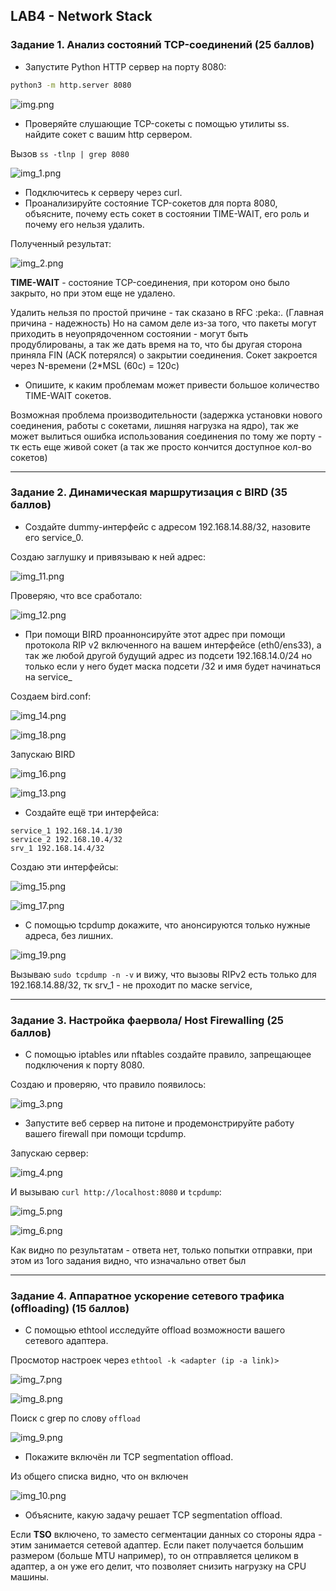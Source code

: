 ## LAB4 - Network Stack

### Задание 1. Анализ состояний TCP-соединений (25 баллов)
- Запустите Python HTTP сервер на порту 8080:
```bash
python3 -m http.server 8080
```

![img.png](imgs/img.png)

- Проверяйте слушающие TCP-сокеты с помощью утилиты ss. найдите сокет с вашим http сервером.

Вызов `ss -tlnp | grep 8080`

![img_1.png](imgs/img_1.png)

- Подключитесь к серверу через curl.
- Проанализируйте состояние TCP-сокетов для порта 8080, объясните, почему есть сокет в состоянии TIME-WAIT, его роль и почему его нельзя удалить.

Полученный результат:

![img_2.png](imgs/img_2.png)

**TIME-WAIT** - состояние TCP-соединения, при котором оно было закрыто, но при этом еще не удалено.

Удалить нельзя по простой причине - так сказано в RFC :peka:. (Главная причина - надежность)
Но на самом деле из-за того, что пакеты могут приходить в неуопрядоченном состоянии - могут быть продублированы,
а так же дать время на то, что бы другая сторона приняла FIN (ACK потерялся) о закрытии соединения.
Сокет закроется через N-времени (2*MSL (60с) = 120с)

- Опишите, к каким проблемам может привести большое количество TIME-WAIT сокетов.

Возможная проблема производительности (задержка установки нового соединения, работы с сокетами, лишняя нагрузка на ядро),
так же может вылиться ошибка использования соединения по тому же порту - тк есть еще живой сокет (а так же просто кончится доступное кол-во сокетов)

---

### Задание 2. Динамическая маршрутизация с BIRD (35 баллов)
- Создайте dummy-интерфейс с адресом 192.168.14.88/32, назовите его service_0.

Создаю заглушку и привязываю к ней адрес:

![img_11.png](imgs/img_11.png)

Проверяю, что все сработало:

![img_12.png](imgs/img_12.png)

- При помощи BIRD проаннонсируйте этот адрес при помощи протокола RIP v2 включенного на вашем интерфейсе (eth0/ens33), а так же любой другой будущий адрес из подсети 192.168.14.0/24 но только если у него будет маска подсети /32 и имя будет начинаться на service_

Создаем bird.conf:

![img_14.png](imgs/img_14.png)

![img_18.png](imgs/img_18.png)

Запускаю BIRD

![img_16.png](imgs/img_16.png)

![img_13.png](imgs/img_13.png)

- Создайте ещё три интерфейса:

```
service_1 192.168.14.1/30
service_2 192.168.10.4/32
srv_1 192.168.14.4/32
```

Создаю эти интерфейсы:

![img_15.png](imgs/img_15.png)

![img_17.png](imgs/img_17.png)

- С помощью tcpdump докажите, что анонсируются только нужные адреса, без лишних.

![img_19.png](imgs/img_19.png)

Вызываю `sudo tcpdump -n -v` и вижу, что вызовы RIPv2 есть только для 192.168.14.88/32, 
тк srv_1 - не проходит по маске service, 

---

### Задание 3. Настройка фаервола/ Host Firewalling (25 баллов)
- С помощью iptables или nftables создайте правило, запрещающее подключения к порту 8080.

Создаю и проверяю, что правило появилось:

![img_3.png](imgs/img_3.png)

- Запустите веб сервер на питоне и продемонстрируйте работу вашего firewall при помощи tcpdump.

Запускаю сервер:

![img_4.png](imgs/img_4.png)

И вызываю `curl http://localhost:8080` и `tcpdump`:

![img_5.png](imgs/img_5.png)

![img_6.png](imgs/img_6.png)

Как видно по результатам - ответа нет, только попытки отправки, при этом из 1ого задания видно, что изначально ответ был

---

### Задание 4. Аппаратное ускорение сетевого трафика (offloading) (15 баллов)
- С помощью ethtool исследуйте offload возможности вашего сетевого адаптера.

Просмотор настроек через `ethtool -k <adapter (ip -a link)>` 

![img_7.png](imgs/img_7.png)

![img_8.png](imgs/img_8.png)

Поиск с grep по слову `offload`

![img_9.png](imgs/img_9.png)


- Покажите включён ли TCP segmentation offload.

Из общего списка видно, что он включен

![img_10.png](imgs/img_10.png)

- Объясните, какую задачу решает TCP segmentation offload.

Если **TSO** включено, то заместо сегментации данных со стороны ядра - этим занимается сетевой адаптер. 
Если пакет получается большим размером (больше MTU например), то он отправляется целиком в адаптер, а он уже его делит, что позволяет снизить нагрузку на CPU машины.
